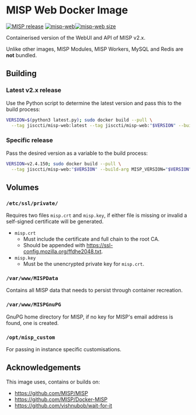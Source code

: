 <!--
SPDX-FileCopyrightText: 2023-2025 Jisc Services Limited
SPDX-FileContributor: Joe Pitt

SPDX-License-Identifier: GPL-3.0-only
-->
# MISP Web Docker Image

[![MISP release](https://img.shields.io/github/v/release/MISP/MISP?logo=github&sort=semver&label=MISP%20(source))](https://github.com/MISP/MISP)
[![misp-web](https://img.shields.io/docker/v/jisccti/misp-web?logo=docker&label=misp-web)![misp-web size](https://img.shields.io/docker/image-size/jisccti/misp-web?label=%20)](https://hub.docker.com/r/jisccti/misp-web)

Containerised version of the WebUI and API of MISP v2.x.

Unlike other images, MISP Modules, MISP Workers, MySQL and Redis are **not** bundled.

## Building

### Latest v2.x release

Use the Python script to determine the latest version and pass this to the build process:

```sh
VERSION=$(python3 latest.py); sudo docker build --pull \
  --tag jisccti/misp-web:latest --tag jisccti/misp-web:"$VERSION" --build-arg MISP_VERSION="$VERSION" .
```

### Specific release

Pass the desired version as a variable to the build process:

```sh
VERSION=v2.4.150; sudo docker build --pull \
  --tag jisccti/misp-web:"$VERSION" --build-arg MISP_VERSION="$VERSION" .
```

## Volumes

### `/etc/ssl/private/`

Requires two files `misp.crt` and `misp.key`, if either file is missing or invalid a self-signed certificate will be
generated.

* `misp.crt`
  * Must include the certificate and full chain to the root CA.
  * Should be appended with https://ssl-config.mozilla.org/ffdhe2048.txt.
* `misp.key`
  * Must be the unencrypted private key for `misp.crt`.

### `/var/www/MISPData`

Contains all MISP data that needs to persist through container recreation.

### `/var/www/MISPGnuPG`

GnuPG home directory for MISP, if no key for MISP's email address is found, one is created.

### `/opt/misp_custom`

For passing in instance specific customisations.

## Acknowledgements

This image uses, contains or builds on:

* https://github.com/MISP/MISP
* https://github.com/MISP/Docker-MISP
* https://github.com/vishnubob/wait-for-it

